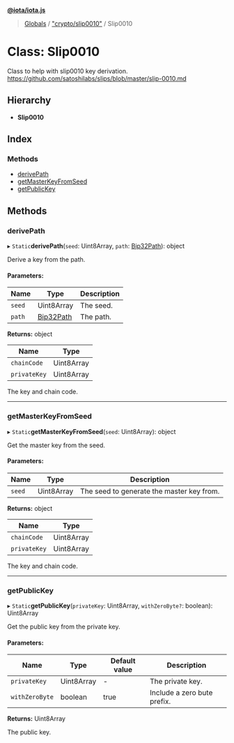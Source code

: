 **[@iota/iota.js](../README.md)**

> [Globals](../README.md) / ["crypto/slip0010"](../modules/_crypto_slip0010_.md) / Slip0010

# Class: Slip0010

Class to help with slip0010 key derivation.
https://github.com/satoshilabs/slips/blob/master/slip-0010.md

## Hierarchy

* **Slip0010**

## Index

### Methods

* [derivePath](_crypto_slip0010_.slip0010.md#derivepath)
* [getMasterKeyFromSeed](_crypto_slip0010_.slip0010.md#getmasterkeyfromseed)
* [getPublicKey](_crypto_slip0010_.slip0010.md#getpublickey)

## Methods

### derivePath

▸ `Static`**derivePath**(`seed`: Uint8Array, `path`: [Bip32Path](_crypto_bip32path_.bip32path.md)): object

Derive a key from the path.

#### Parameters:

Name | Type | Description |
------ | ------ | ------ |
`seed` | Uint8Array | The seed. |
`path` | [Bip32Path](_crypto_bip32path_.bip32path.md) | The path. |

**Returns:** object

Name | Type |
------ | ------ |
`chainCode` | Uint8Array |
`privateKey` | Uint8Array |

The key and chain code.

___

### getMasterKeyFromSeed

▸ `Static`**getMasterKeyFromSeed**(`seed`: Uint8Array): object

Get the master key from the seed.

#### Parameters:

Name | Type | Description |
------ | ------ | ------ |
`seed` | Uint8Array | The seed to generate the master key from. |

**Returns:** object

Name | Type |
------ | ------ |
`chainCode` | Uint8Array |
`privateKey` | Uint8Array |

The key and chain code.

___

### getPublicKey

▸ `Static`**getPublicKey**(`privateKey`: Uint8Array, `withZeroByte?`: boolean): Uint8Array

Get the public key from the private key.

#### Parameters:

Name | Type | Default value | Description |
------ | ------ | ------ | ------ |
`privateKey` | Uint8Array | - | The private key. |
`withZeroByte` | boolean | true | Include a zero bute prefix. |

**Returns:** Uint8Array

The public key.
